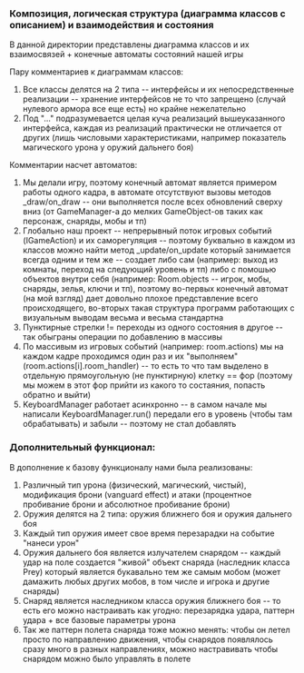 ### Композиция, логическая структура (диаграмма классов с описанием) и взаимодействия и состояния
В данной директории представлены диаграмма классов и их взаимосвязей + конечные автоматы состояний нашей игры

Пару комментариев к диаграммам классов:
  1) Все классы делятся на 2 типа -- интерфейсы и их непосредственные реализации -- хранение интерфейсов не то что запрещено (случай нулевого армора все еще есть) но крайне нежелательно
  2) Под "..." подразумевается целая куча реализаций вышеуказанного интерфейса, каждая из реализаций практически не отличается от других (лишь числовыми характеристиками, например показатель магического урона у оружий дальнего боя)

Комментарии насчет автоматов:
  1) Мы делали игру, поэтому конечный автомат является примером работы одного кадра, в автомате отсутствуют вызовы методов _draw/on_draw -- они выполняется после всех обновлений сверху вниз (от GameManager-a до мелких GameObject-ов таких как персонаж, снаряды, мобы и тп)
  2) Глобально наш проект -- непрерывный поток игровых событий (IGameAction) и их саморегуляция -- поэтому буквально в каждом из классов можно найти метод _update/on_update который занимается всегда одним и тем же -- создает либо сам (например: выход из комнаты, переход на следующий уровень и тп) либо с помошью объектов внутри себя (например: Room.objects -- игрок, мобы, снаряды, зелья, ключи и тп), поэтому во-первых конечный автомат (на мой взгляд) дает довольно плохое представление всего происходящего, во-вторых такая структура программ работающих с визуальным выводам весьма и весьма стандартна
  3) Пунктирные стрелки != переходы из одного состояния в другое -- так обыграны операции по добавлению в массивы
  4) По массивым из игровых событий (например: room.actions) мы на каждом кадре проходимся один раз и их "выполняем" (room.actions[i].room_handler) -- то есть то что там выделено в отдельную прямоугольную (не пунктирную) клетку == фор (поэтому мы можем в этот фор прийти из какого то состаяния, попасть обратно и выйти)
  5) KeyboardManager работает асинхронно -- в самом начале мы написали KeyboardManager.run() передали его в уровень (чтобы там обрабатывать) и забыли -- поэтому не стал добавлять

  ### Дополнительный функционал:

  В дополнение к базову функционалу нами была реализованы:
  1) Различный тип урона (физический, магический, чистый), модификация брони (vanguard effect) и атаки (процентное пробивание брони и абсолютное пробивание брони)
  2) Оружия делятся на 2 типа: оружия ближнего боя и оружия дальнего боя
  3) Каждый тип оружия имеет свое время перезарадки на событие "нанеси урон"
  4) Оружия дальнего боя является излучателем снарядом -- каждый удар на поле создается "живой" объект снаряда (наследник класса Prey) который является букавально тем же самым мобом (может дамажить любых других мобов, в том числе и игрока и другие снаряды)
  5) Снаряд является наследником класса оружия ближнего боя -- то есть его можно настраивать как угодно: перезарядка удара, паттерн удара + все базовые параметры урона
  6) Так же паттерн полета снаряда тоже можно менять: чтобы он летел просто по направлению движения, чтобы снарядов появлялось сразу много в разных направлениях, можно настравивать чтобы снарядом можно было управлять в полете
